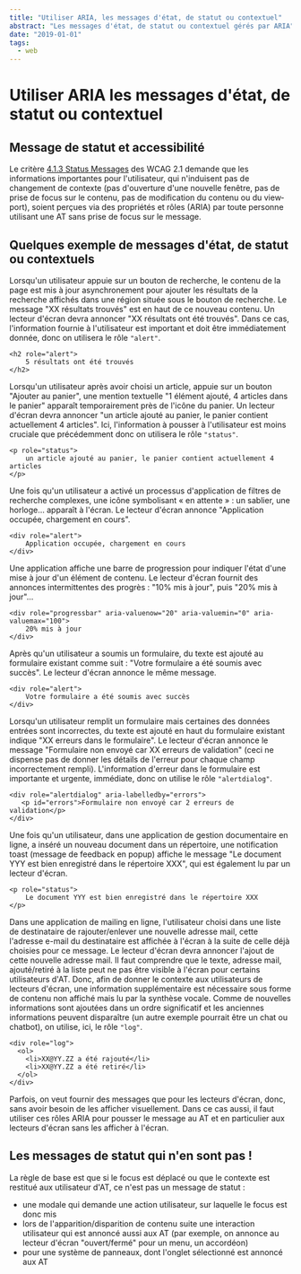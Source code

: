```yaml
---
title: "Utiliser ARIA, les messages d'état, de statut ou contextuel"
abstract: "Les messages d'état, de statut ou contextuel gérés par ARIA"
date: "2019-01-01"
tags:
  - web
---
```


# Utiliser <abbr>ARIA</abbr>  les messages d'état, de statut ou contextuel
   
## Message de statut et accessibilité
Le critère <a lang="en" href="https://www.w3.org/TR/WCAG21/#status-messages">4.1.3 Status Messages</a> des WCAG 2.1 demande que les informations importantes pour l'utilisateur, qui n'induisent pas de changement de contexte (pas d'ouverture d'une nouvelle fenêtre, pas de prise de focus sur le contenu, pas de modification du contenu ou du <span lang="en">viewport<span>), soient perçues via des propriétés et rôles (<abbr>ARIA</abbr>) par toute personne utilisant une <abbr>AT</abbr> sans prise de focus sur le message.

## Quelques exemple de messages d'état, de statut ou contextuels

Lorsqu'un utilisateur appuie sur un bouton de recherche, le contenu de la page est mis à jour asynchronement pour ajouter les résultats de la recherche  affichés dans une région située sous le bouton de recherche. Le message "XX résultats trouvés" est en haut de ce nouveau contenu. Un lecteur d'écran devra annoncer "XX résultats ont été trouvés". Dans ce cas, l'information fournie à l'utilisateur est important et doit être immédiatement donnée, donc on utilisera le rôle `"alert"`. 

```
<h2 role="alert">
    5 résultats ont été trouvés
</h2>
```

Lorsqu'un utilisateur après avoir choisi un article, appuie sur un bouton "Ajouter au panier", une mention textuelle "1 élément ajouté, 4 articles dans le panier" apparaît temporairement près de l'icône du panier. Un lecteur d'écran devra annoncer "un article ajouté au panier, le panier contient actuellement 4 articles". Ici, l'information à pousser à l'utilisateur est moins cruciale que précédemment donc on utilisera le rôle `"status"`.

```
<p role="status">
    un article ajouté au panier, le panier contient actuellement 4 articles
</p>
```

Une fois qu'un utilisateur a activé un processus d'application de filtres de recherche complexes, une icône symbolisant «&nbsp;en attente&nbsp;»&nbsp;: un sablier, une horloge… apparaît à l'écran. Le lecteur d'écran annonce "Application occupée, chargement en cours".

```
<div role="alert">
    Application occupée, chargement en cours
</div>
```

Une application affiche une barre de progression pour indiquer l'état d'une mise à jour d'un élément de contenu. Le lecteur d'écran fournit des annonces intermittentes des progrès&nbsp;: "10% mis à jour", puis "20% mis à jour"…

```
<div role="progressbar" aria-valuenow="20" aria-valuemin="0" aria-valuemax="100">
    20% mis à jour
</div>
```

Après qu'un utilisateur a soumis un formulaire, du texte est ajouté au formulaire existant comme suit&nbsp;: "Votre formulaire a été soumis avec succès". Le lecteur d'écran annonce le même message.

```
<div role="alert">
    Votre formulaire a été soumis avec succès
</div>
```

Lorsqu'un utilisateur remplit un formulaire mais certaines des données entrées sont incorrectes, du texte est ajouté en haut du formulaire existant indique "XX erreurs dans le formulaire". Le lecteur d'écran annonce le message "Formulaire non envoyé car XX erreurs de validation" (ceci ne dispense pas de donner les détails de l'erreur pour chaque champ incorrectement rempli). L'information d'erreur dans le formulaire est importante et urgente, immédiate, donc on utilise  le rôle `"alertdialog"`.

```
<div role="alertdialog" aria-labelledby="errors">
   <p id="errors">Formulaire non envoyé car 2 erreurs de validation</p>
</div>
```

Une fois qu'un utilisateur, dans une application de gestion documentaire en ligne, a inséré un nouveau document dans un répertoire, une notification toast (message de feedback en popup) affiche le message "Le document YYY est bien enregistré dans le répertoire XXX", qui est également lu par un lecteur d'écran.

```
<p role="status">
    Le document YYY est bien enregistré dans le répertoire XXX
</p>
```

Dans une application de mailing en ligne, l'utilisateur choisi dans une liste de destinataire de rajouter/enlever une nouvelle adresse mail, cette l'adresse e-mail du destinataire est affichée à l'écran à la suite de celle déjà choisies pour ce message. Le lecteur d'écran devra annoncer l'ajout de cette nouvelle adresse mail. Il faut comprendre que le texte, adresse mail, ajouté/retiré à la liste peut ne pas être visible à l'écran pour certains utilisateurs d'<abbr>AT</abbr>. Donc, afin de donner le contexte aux utilisateurs de lecteurs d'écran, une information supplémentaire est nécessaire sous forme de contenu non affiché mais lu par la synthèse vocale. Comme de nouvelles informations sont ajoutées dans un ordre significatif et les anciennes informations peuvent disparaître (un autre exemple pourrait être un <span lang="en">chat</span> ou <span lang="en">chatbot</span>), on utilise, ici, le rôle `"log"`.

```
<div role="log">
  <ol>
    <li>XX@YY.ZZ a été rajouté</li>
    <li>XX@YY.ZZ a été retiré</li>
  </ol>
</div>
```

Parfois, on veut fournir des messages que pour les lecteurs d'écran, donc, sans avoir besoin de les afficher visuellement. Dans ce cas aussi, il faut utiliser ces rôles <abbr>ARIA</abbr> pour pousser le message au <abbr>AT</abbr> et en particulier aux lecteurs d'écran sans les afficher à l'écran.

## Les messages de statut qui n'en sont pas !

La règle de base est que si le focus est déplacé ou que le contexte est restitué aux utilisateur d'<abbr>AT</abbr>, ce n'est pas un message de statut&nbsp;:
- une modale qui demande une action utilisateur, sur laquelle le focus est donc mis
- lors de l'apparition/disparition de contenu suite une interaction utilisateur qui est annoncé aussi aux <abbr>AT</abbr> (par exemple, on annonce au lecteur d'écran "ouvert/fermé" pour un menu, un accordéon)
- pour une système de panneaux, dont l'onglet sélectionné est annoncé aux <abbr>AT</abbr>  
